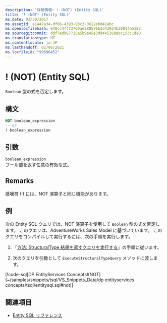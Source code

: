 ```yaml
---
description: '詳細情報: ! (NOT) (Entity SQL)'
title: '! (NOT) (Entity SQL)'
ms.date: 03/30/2017
ms.assetid: a1447a34-df06-4393-93c3-0612ebd41abc
ms.openlocfilehash: 648cc4ff73769ae280570b2d42934b2001fa5182
ms.sourcegitcommit: ddf7edb67715a5b9a45e3dd44536dabc153c1de0
ms.translationtype: HT
ms.contentlocale: ja-JP
ms.lasthandoff: 02/06/2021
ms.locfileid: "99696452"
---
```

# <a name="-not-entity-sql"></a>! (NOT) (Entity SQL)

`Boolean` 型の式を否定します。  
  
## <a name="syntax"></a>構文  
  
```sql  
NOT boolean_expression  
-- or  
! boolean_expression  
```
  
## <a name="arguments"></a>引数  

 `boolean_expression`  
 ブール値を返す任意の有効な式。  
  
## <a name="remarks"></a>Remarks  

 感嘆符 (!) には、NOT 演算子と同じ機能があります。  
  
## <a name="example"></a>例  

 次の Entity SQL クエリでは、NOT 演算子を使用して `Boolean` 型の式を否定します。 このクエリは、AdventureWorks Sales Model に基づいています。 このクエリをコンパイルして実行するには、次の手順を実行します。  
  
1. 「[方法: StructuralType 結果を返すクエリを実行する](../how-to-execute-a-query-that-returns-structuraltype-results.md)」の手順に従います。  
  
2. 次のクエリを引数として `ExecuteStructuralTypeQuery` メソッドに渡します。  
  
 [!code-sql[DP EntityServices Concepts#NOT](~/samples/snippets/tsql/VS_Snippets_Data/dp entityservices concepts/tsql/entitysql.sql#not)]  
  
## <a name="see-also"></a>関連項目

- [Entity SQL リファレンス](entity-sql-reference.md)
